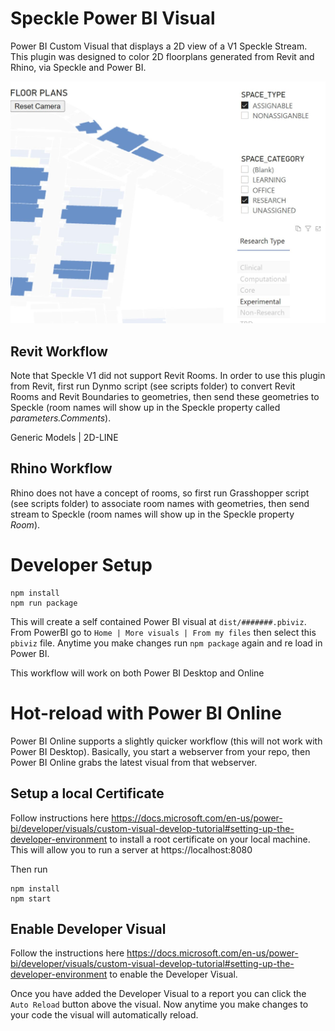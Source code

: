 # Speckle Power BI Visual
Power BI Custom Visual that displays a 2D view of a V1 Speckle Stream. This plugin was designed to color 2D floorplans generated from Revit and Rhino, via Speckle and Power BI.

![screenshot](/assets/Screenshot.JPG)

## Revit Workflow
Note that Speckle V1 did not support Revit Rooms. In order to use this plugin from Revit, first run Dynmo script (see scripts folder) to convert Revit Rooms and Revit Boundaries to geometries, then send these geometries to Speckle (room names will show up in the Speckle property called *parameters.Comments*).

Generic Models | 2D-LINE

## Rhino Workflow
Rhino does not have a concept of rooms, so first run Grasshopper script (see scripts folder) to associate room names with geometries, then send stream to Speckle (room names will show up in the Speckle property *Room*).

# Developer Setup

    npm install
    npm run package

This will create a self contained Power BI visual at `dist/#######.pbiviz`. From PowerBI go to `Home | More visuals | From my files` then select this `pbiviz` file. Anytime you make changes run `npm package` again and re load in Power BI.

This workflow will work on both Power BI Desktop and Online

# Hot-reload with Power BI Online
Power BI Online supports a slightly quicker workflow (this will not work with Power BI Desktop). Basically, you start a webserver from your repo, then Power BI Online grabs the latest visual from that webserver.

## Setup a local Certificate
Follow instructions here https://docs.microsoft.com/en-us/power-bi/developer/visuals/custom-visual-develop-tutorial#setting-up-the-developer-environment to install a root certificate on your local machine. This will allow you to run a server at https://localhost:8080

Then run

    npm install
    npm start

## Enable Developer Visual
Follow the instructions here https://docs.microsoft.com/en-us/power-bi/developer/visuals/custom-visual-develop-tutorial#setting-up-the-developer-environment to enable the Developer Visual.

Once you have added the Developer Visual to a report you can click the `Auto Reload` button above the visual. Now anytime you make changes to your code the visual will automatically reload.

